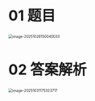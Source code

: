 # 01 题目

<img src="https://cvp.oss-cn-shanghai.aliyuncs.com/202510261500078.png" alt="image-20251026150040033" style="zoom:50%;" />



# 02 答案解析

<img src="https://cvp.oss-cn-shanghai.aliyuncs.com/202510311753925.png" alt="image-20251031175323717" style="zoom:50%;" />

